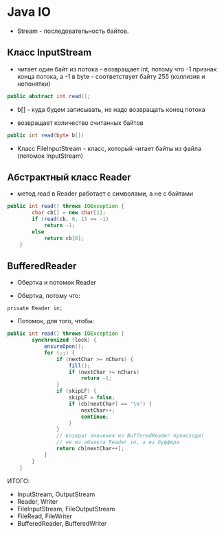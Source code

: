 # Java IO

* Stream - последовательность байтов.

## Класс InputStream

- читает один байт из потока - возвращает int, потому что -1 признак конца потока, а -1 в byte - соответствует байту 255 (коллизия и непонятки)

```JAVA
public abstract int read();
```

* b[] - куда будем записывать, не надо возвращать конец потока

* возвращает количество считанных байтов

```JAVA
public int read(byte b[])
```

* Класс FileInputStream - класс, который читает байты из файла (потомок InputStream)

## Абстрактный класс Reader

* метод read в Reader работает с символами, а не с байтами

```JAVA
public int read() throws IOException {
        char cb[] = new char[1];
        if (read(cb, 0, 1) == -1)
            return -1;
        else
            return cb[0];
    }
```

## BufferedReader

* Обертка и потомок Reader

* Обертка, потому что:

```
private Reader in;
```

* Потомок, для того, чтобы:

```JAVA
public int read() throws IOException {
        synchronized (lock) {
            ensureOpen();
            for (;;) {
                if (nextChar >= nChars) {
                    fill();
                    if (nextChar >= nChars)
                        return -1;
                }
                if (skipLF) {
                    skipLF = false;
                    if (cb[nextChar] == '\n') {
                        nextChar++;
                        continue;
                    }
                }
                // возврат значения из BufferedReader происходит 
                // не из объекта Reader in, а из буффера
                return cb[nextChar++];
            }
        }
    }
```

ИТОГО:

- InputStream, OutputStream
- Reader, Writer
- FileInputStream, FileOutputStream
- FileRead, FileWriter
- BufferedReader, BufferedWriter